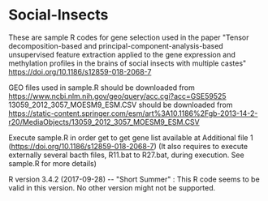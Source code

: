 # Social-Insects
These are sample R codes for gene selection used in the paper "Tensor decomposition-based and principal-component-analysis-based unsupervised feature extraction applied to the gene expression and methylation profiles in the brains of social insects with multiple castes" https://doi.org/10.1186/s12859-018-2068-7

GEO files used in sample.R should be downloaded from https://www.ncbi.nlm.nih.gov/geo/query/acc.cgi?acc=GSE59525
13059_2012_3057_MOESM9_ESM.CSV should be downloaded from https://static-content.springer.com/esm/art%3A10.1186%2Fgb-2013-14-2-r20/MediaObjects/13059_2012_3057_MOESM9_ESM.CSV

Execute sample.R in order get to get gene list available at Additional file 1 (https://doi.org/10.1186/s12859-018-2068-7)
(It also requires to execute externally several bacth files, R11.bat to R27.bat, during execution. See sample.R for more details)

R version 3.4.2 (2017-09-28) -- "Short Summer" : This R code seems to be valid in this version. No other version might not be supported.
